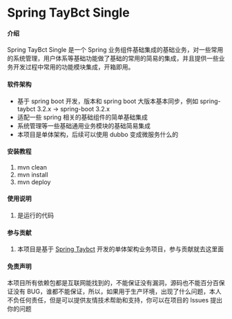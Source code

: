 # Spring TayBct Single

#### 介绍
Spring TayBct Single 是一个 Spring 业务组件基础集成的基础业务，对一些常用的系统管理，用户体系等基础功能做了基础的常用的简易的集成，并且提供一些业务开发过程中常用的功能模块集成，开箱即用。

#### 软件架构

- 基于 spring boot 开发，版本和 spring boot 大版本基本同步，例如 spring-taybct 3.2.x -> spring-boot 3.2.x
- 适配一些 spring 相关的基础组件的简单基础集成
- 系统管理等一些基础通用业务模块的基础简易集成
- 本项目是单体架构，后续可以使用 dubbo 变成微服务什么的

#### 安装教程

1.  mvn clean
2.  mvn install
3.  mvn deploy

#### 使用说明

1.  是运行的代码

#### 参与贡献

1.  本项目是基于 [Spring Taybct](https://gitee.com/gusubailimo/spring-taybct) 开发的单体架构业务项目，参与贡献就去这里面


#### 免责声明

本项目所有依赖包都是互联网能找到的，不能保证没有漏洞，源码也不能百分百保证没有 BUG，谁都不能保证，所以，如果用于生产环境，出现了什么问题，本人不负任何责任，但是可以提供友情技术帮助和支持，你可以在项目的 Issues 提出你的问题